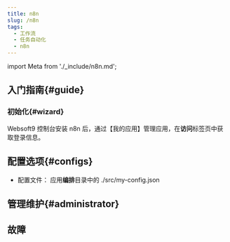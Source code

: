 ```yaml
---
title: n8n
slug: /n8n
tags:
  - 工作流
  - 任务自动化
  - n8n
---
```


import Meta from './_include/n8n.md';

<Meta name="meta" />

## 入门指南{#guide}

### 初始化{#wizard}

Websoft9 控制台安装 n8n 后，通过【我的应用】管理应用，在**访问**标签页中获取登录信息。  

## 配置选项{#configs}

- 配置文件： 应用**编排**目录中的 ./src/my-config.json

## 管理维护{#administrator}


## 故障